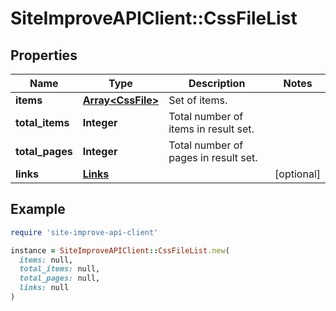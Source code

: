 # SiteImproveAPIClient::CssFileList

## Properties

| Name | Type | Description | Notes |
| ---- | ---- | ----------- | ----- |
| **items** | [**Array&lt;CssFile&gt;**](CssFile.md) | Set of items. |  |
| **total_items** | **Integer** | Total number of items in result set. |  |
| **total_pages** | **Integer** | Total number of pages in result set. |  |
| **links** | [**Links**](Links.md) |  | [optional] |

## Example

```ruby
require 'site-improve-api-client'

instance = SiteImproveAPIClient::CssFileList.new(
  items: null,
  total_items: null,
  total_pages: null,
  links: null
)
```

